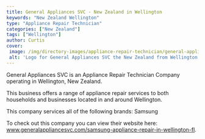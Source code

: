 ```yaml
---
title: General Appliances SVC - New Zealand in Wellington
keywords: "New Zealand Wellington"
type: "Appliance Repair Technician"
categories: ["New Zealand"]
tags: ["Wellington"]
author: Curtis
cover: 
 image: /img/directory-images/appliance-repair-technician/general-appliances-svc.webp
 alt: 'Logo for General Appliances SVC the New Zealand from Wellington'
---
```


General Appliances SVC is an Appliance Repair Technician Company operating in Wellington, New Zealand.

This business offers a range of appliance repair services to both households and businesses located in and around Wellington.

This company services all of the following brands: Samsung

To check out this company you can view their website here: www.generalappliancesvc.com/samsung-appliance-repair-in-wellington-fl.
